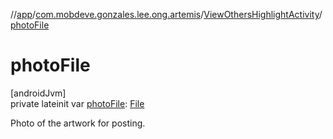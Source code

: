 //[app](../../../index.md)/[com.mobdeve.gonzales.lee.ong.artemis](../index.md)/[ViewOthersHighlightActivity](index.md)/[photoFile](photo-file.md)

# photoFile

[androidJvm]\
private lateinit var [photoFile](photo-file.md): [File](https://developer.android.com/reference/kotlin/java/io/File.html)

Photo of the artwork for posting.
